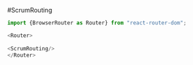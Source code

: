 #ScrumRouting

```js
import {BrowserRouter as Router} from "react-router-dom";

<Router>
   
<ScrumRouting/>
</Router>
   
```
